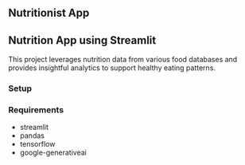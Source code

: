 <!DOCTYPE html>
<html lang="en">
<head>
    <meta charset="UTF-8">
   
</head>
<body>
    <h2>Nutritionist App</h2>
    <body>
    <h2>Nutrition App using Streamlit </h2>
    <p>This project leverages nutrition data from various food databases and provides insightful analytics to support healthy eating patterns.</p>
<h3></h3>
    <h3><b>Setup</b></h3>
    <h3>Requirements</h3>
   <ul>
  <li>streamlit</li>
  <li>pandas</li>
  <li>tensorflow</li>
  <li>google-generativeai</li>
</ul>

